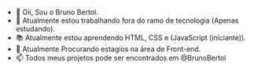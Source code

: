 - 👋 Oii, Sou o Bruno Bertol.
- 💼 Atualmente estou trabalhando fora do ramo de tecnologia (Apenas estudando).
- 📚 Atualmente estou aprendendo HTML, CSS e (JavaScript (iniciante)).
- 🔭 Atualmente Procurando estagios na área de Front-end.
- 📫 Todos meus projetos pode ser encontrados em @BrunoBertol

<!---
BrunoBertol/BrunoBertol is a ✨ special ✨ repository because its `README.md` (this file) appears on your GitHub profile.
You can click the Preview link to take a look at your changes.
--->
